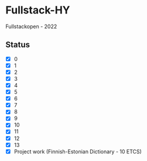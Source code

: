 # Fullstack-HY

Fullstackopen - 2022

## Status

- [x] 0
- [x] 1
- [x] 2
- [x] 3
- [x] 4
- [x] 5
- [x] 6
- [x] 7
- [x] 8
- [x] 9
- [x] 10
- [x] 11
- [x] 12
- [x] 13
- [x] Project work (Finnish-Estonian Dictionary - 10 ETCS)
